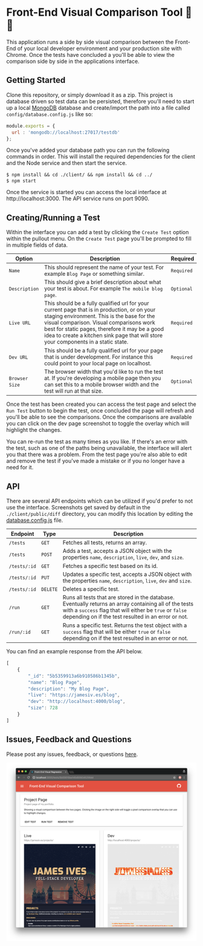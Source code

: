 # Front-End Visual Comparison Tool 🔮🔬
This application runs a side by side visual comparison between the Front-End of your local developer environment and your production site with Chrome. Once the tests have concluded a you'll be able to view the comparison side by side in the applications interface.

## Getting Started
Clone this repository, or simply download it as a zip. This project is database driven so test data can be persisted, therefore you'll need to start up a local [MongoDB](https://www.mongodb.com/) database and create/import the path into a file called `config/database.config.js` like so:

```javascript
module.exports = {
  url : 'mongodb://localhost:27017/testdb'
};
```

Once you've added your database path you can run the following commands in order. This will install the required dependencies for the client and the Node service and then start the service.

```shell
$ npm install && cd ./client/ && npm install && cd ../
$ npm start
```

Once the service is started you can access the local interface at http://localhost:3000. The API service runs on port 9090.

## Creating/Running a Test
Within the interface you can add a test by clicking the `Create Test` option within the pullout menu. On the `Create Test` page you'll be prompted to fill in multiple fields of data.

| Option | Description | Required |
| ------------- | ------------- | ------------- |
| `Name`  | This should represent the name of your test. For example `Blog Page` or something similar.  | `Required` |
| `Description`  | This should give a brief description about what your test is about. For example `The mobile blog page`. | `Optional` |
| `Live URL`  | This should be a fully qualified url for your current page that is in production, or on your staging environment. This is the base for the visual comparison. Visual comparisons work best for static pages, therefore it may be a good idea to create a kitchen sink page that will store your components in a static state. | `Required` |
| `Dev URL`  | This should be a fully qualified url for your page that is under development. For instance this could point to your local page on localhost.  | `Required` |
| `Browser Size`  | The browser width that you'd like to run the test at. If you're developing a mobile page then you can set this to a mobile browser width and the test will run at that size.  | `Optional` |

Once the test has been created you can access the test page and select the `Run Test` button to begin the test, once concluded the page will refresh and you'll be able to see the comparisons. Once the comparisons are available you can click on the dev page screenshot to toggle the overlay which will highlight the changes.

You can re-run the test as many times as you like. If there's an error with the test, such as one of the paths being unavailable, the interface will alert you that there was a problem. From the test page you're also able to edit and remove the test if you've made a mistake or if you no longer have a need for it.

## API
There are several API endpoints which can be utilized if you'd prefer to not use the interface. Screenshots get saved by default in the `./client/public/diff` directory, you can modify this location by editing the [database.config.js](config/database.config.js) file.

| Endpoint | Type | Description |
| ------------- | ------------- | ------------- |
| `/tests`  | `GET` | Fetches all tests, returns an array. |
| `/tests`  | `POST` | Adds a test, accepts a JSON object with the properties `name`, `description`, `live`, `dev`, and `size`. |
| `/tests/:id`  | `GET` | Fetches a specific test based on its id. |
| `/tests/:id`  | `PUT`  | Updates a specific test, accepts a JSON object with the properties `name`, `description`, `live`, `dev` and `size`. |
| `/tests/:id`  | `DELETE`  | Deletes a specific test. |
| `/run`  | `GET`  | Runs all tests that are stored in the database. Eventually returns an array containing all of the tests with a `success` flag that will either be `true` or `false` depending on if the test resulted in an error or not. |
| `/run/:id`  | `GET`  | Runs a specific test. Returns the test object with a `success` flag that will be either `true` or `false` depending on if the test resulted in an error or not. |

You can find an example response from the API below.

```javascript
[
    {
        "_id": "5b5359913a6b910586b1345b",
        "name": "Blog Page",
        "description": "My Blog Page",
        "live": "https://jamesiv.es/blog",
        "dev": "http://localhost:4000/blog",
        "size": 728
    }
]
```

## Issues, Feedback and Questions
Please post any issues, feedback, or questions [here](https://github.com/JamesIves/front-end-visual-comparison/issues).

![Screenshot](screenshot.png)
